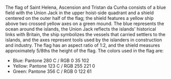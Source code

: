 The flag of Saint Helena, Ascension and Tristan da Cunha consists of a blue field with the Union Jack in the upper hoist-side quadrant and a shield centered on the outer half of the flag; the shield features a yellow ship above two crossed yellow axes on a green mound. The blue represents the ocean around the islands, the Union Jack reflects the islands' historical links with Britain, the ship symbolizes the vessels that carried settlers to the islands, and the axes represent tools used by the islanders in construction and industry. The flag has an aspect ratio of 1:2, and the shield measures approximately 5/8ths the height of the flag. The colors used in the flag are:

- Blue: Pantone 280 C / RGB 0 35 102
- Yellow: Pantone 123 C / RGB 255 221 0
- Green: Pantone 356 C / RGB 0 122 61